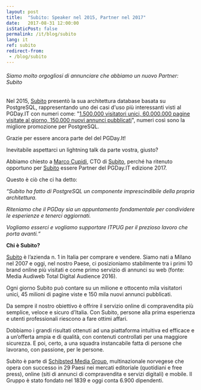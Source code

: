 ```yaml
---
layout: post
title:  "Subito: Speaker nel 2015, Partner nel 2017"
date:   2017-08-31 12:00:00
isStaticPost: false
permalink: /it/blog/subito
lang: it
ref: subito
redirect-from:
 - /blog/subito
---
```


<h6>Siamo molto orgogliosi di annunciare che abbiamo un nuovo Partner: Subito</h6>

Nel 2015, [Subito](https://www.subito.it/) presentò la sua architettura database basata su PostgreSQL, rappresentando uno dei casi d'uso più interessanti visti al PGDay.IT 
con numeri come: "[1.500.000 visitatori unici, 60.000.000 pagine visitate al giorno, 150.000 nuovi annunci pubblicati](https://twitter.com/_GBartolini_/status/657559069776027648)", 
numeri così sono la migliore promozione per PostgreSQL. 

Grazie per essere ancora parte del del PGDay.It!

Inevitabile aspettarci un lightning talk da parte vostra, giusto?

Abbiamo chiesto a [Marco Cupidi](https://www.linkedin.com/pulse/hello-world-marco-cupidi), CTO di [Subito](https://www.subito.it/), perché ha ritenuto opportuno per [Subito](https://www.subito.it/) essere Partner del PGDay.IT edizione 2017. 

Questo è ciò che ci ha detto:

_“Subito ha fatto di PostgreSQL un componente imprescindibile della propria architettura._

_Riteniamo che il PGDay sia un appuntamento fondamentale per condividere le esperienze e tenerci aggiornati._

_Vogliamo esserci e vogliamo supportare ITPUG per il prezioso lavoro che porta avanti.“_

**Chi è Subito?**

[Subito](https://www.subito.it/) è l’azienda n. 1 in Italia per comprare e vendere. Siamo nati a Milano nel 2007 e oggi, nel nostro Paese, ci posizioniamo stabilmente tra 
i primi 10 brand online più visitati e come primo servizio di annunci su web (fonte: Media Audiweb Total Digital Audience 2016).

Ogni giorno Subito può contare su un milione e ottocento mila visitatori unici, 45 milioni di pagine viste e 150 mila nuovi annunci pubblicati.

Da sempre il nostro obiettivo è offrire il servizio online di compravendita più semplice, veloce e sicuro d’Italia. Con Subito, persone alla prima 
esperienza e utenti professionali riescono a fare ottimi affari.

Dobbiamo i grandi risultati ottenuti ad una piattaforma intuitiva ed efficace e a un’offerta ampia e di qualità, con contenuti controllati per una 
maggiore sicurezza. E poi, certo, a una squadra instancabile fatta di persone che lavorano, con passione, per le persone.

Subito è parte di [Schibsted Media Group](http://www.schibsted.com/), multinazionale norvegese che opera con successo in 29 Paesi nei mercati editoriale (quotidiani e free press), 
online (siti di annunci di compravendita e servizi digitali) e mobile. Il Gruppo è stato fondato nel 1839 e oggi conta 6.900 dipendenti.